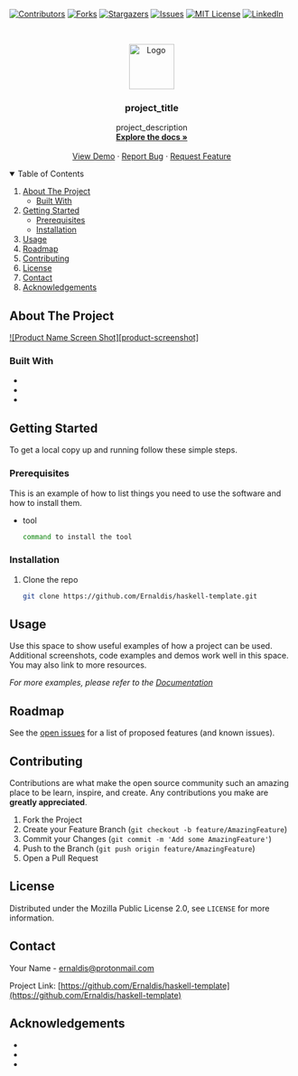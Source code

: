 <!-- PROJECT SHIELDS -->
<!--
*** I'm using markdown "reference style" links for readability.
*** Reference links are enclosed in brackets [ ] instead of parentheses ( ).
*** See the bottom of this document for the declaration of the reference variables
*** for contributors-url, forks-url, etc. This is an optional, concise syntax you may use.
*** https://www.markdownguide.org/basic-syntax/#reference-style-links
-->

[![Contributors][contributors-shield]][contributors-url]
[![Forks][forks-shield]][forks-url] [![Stargazers][stars-shield]][stars-url]
[![Issues][issues-shield]][issues-url]
[![MIT License][license-shield]][license-url]
[![LinkedIn][linkedin-shield]][linkedin-url]

<!-- PROJECT LOGO -->
<br />
<p align="center">
  <a href="https://github.com/Ernaldis/haskell-template">
    <img src="images/logo.png" alt="Logo" width="80" height="80">
  </a>

  <h3 align="center">project_title</h3>

  <p align="center">
    project_description
    <br />
    <a href="https://github.com/Ernaldis/haskell-template"><strong>Explore the docs »</strong></a>
    <br />
    <br />
    <a href="https://github.com/Ernaldis/haskell-template">View Demo</a>
    ·
    <a href="https://github.com/Ernaldis/haskell-template/issues">Report Bug</a>
    ·
    <a href="https://github.com/Ernaldis/haskell-template/issues">Request Feature</a>
  </p>
</p>

<!-- TABLE OF CONTENTS -->
<details open="open">
  <summary>Table of Contents</summary>
  <ol>
    <li>
      <a href="#about-the-project">About The Project</a>
      <ul>
        <li><a href="#built-with">Built With</a></li>
      </ul>
    </li>
    <li>
      <a href="#getting-started">Getting Started</a>
      <ul>
        <li><a href="#prerequisites">Prerequisites</a></li>
        <li><a href="#installation">Installation</a></li>
      </ul>
    </li>
    <li><a href="#usage">Usage</a></li>
    <li><a href="#roadmap">Roadmap</a></li>
    <li><a href="#contributing">Contributing</a></li>
    <li><a href="#license">License</a></li>
    <li><a href="#contact">Contact</a></li>
    <li><a href="#acknowledgements">Acknowledgements</a></li>
  </ol>
</details>

<!-- ABOUT THE PROJECT -->

## About The Project

[![Product Name Screen Shot][product-screenshot]](https://example.com)

### Built With

- []()
- []()
- []()

<!-- GETTING STARTED -->

## Getting Started

To get a local copy up and running follow these simple steps.

### Prerequisites

This is an example of how to list things you need to use the software and how to
install them.

- tool
  ```sh
  command to install the tool
  ```

### Installation

1. Clone the repo

   ```sh
   git clone https://github.com/Ernaldis/haskell-template.git
   ```

<!-- USAGE EXAMPLES -->

## Usage

Use this space to show useful examples of how a project can be used. Additional
screenshots, code examples and demos work well in this space. You may also link
to more resources.

_For more examples, please refer to the [Documentation](https://example.com)_

<!-- ROADMAP -->

## Roadmap

See the [open issues](https://github.com/Ernaldis/haskell-template/issues)
for a list of proposed features (and known issues).

<!-- CONTRIBUTING -->

## Contributing

Contributions are what make the open source community such an amazing place to
be learn, inspire, and create. Any contributions you make are **greatly
appreciated**.

1. Fork the Project
2. Create your Feature Branch (`git checkout -b feature/AmazingFeature`)
3. Commit your Changes (`git commit -m 'Add some AmazingFeature'`)
4. Push to the Branch (`git push origin feature/AmazingFeature`)
5. Open a Pull Request

<!-- LICENSE -->

## License

Distributed under the Mozilla Public License 2.0, see `LICENSE` for more
information.

<!-- CONTACT -->

## Contact

Your Name - ernaldis@protonmail.com

Project Link:
[https://github.com/Ernaldis/haskell-template](https://github.com/Ernaldis/haskell-template)

<!-- ACKNOWLEDGEMENTS -->

## Acknowledgements

- []()
- []()
- []()

<!-- MARKDOWN LINKS & IMAGES -->
<!-- https://www.markdownguide.org/basic-syntax/#reference-style-links -->

[contributors-shield]:
  https://img.shields.io/github/contributors/ernaldis/haskell-template.svg?style=for-the-badge
[contributors-url]:
  https://github.com/ernaldis/haskell-template/graphs/contributors
[forks-shield]:
  https://img.shields.io/github/forks/ernaldis/haskell-template.svg?style=for-the-badge
[forks-url]: https://github.com/ernaldis/haskell-template/network/members
[stars-shield]:
  https://img.shields.io/github/stars/ernaldis/haskell-template.svg?style=for-the-badge
[stars-url]: https://github.com/ernaldis/haskell-template/stargazers
[issues-shield]:
  https://img.shields.io/github/issues/ernaldis/haskell-template.svg?style=for-the-badge
[issues-url]: https://github.com/ernaldis/haskell-template/issues
[license-shield]:
  https://img.shields.io/github/license/ernaldis/haskell-template.svg?style=for-the-badge
[license-url]:
  https://github.com/ernaldis/haskell-template/blob/master/LICENSE.txt
[linkedin-shield]:
  https://img.shields.io/badge/-LinkedIn-black.svg?style=for-the-badge&logo=linkedin&colorB=555
[linkedin-url]: https://www.linkedin.com/in/timothy-c-70b6081a0/
